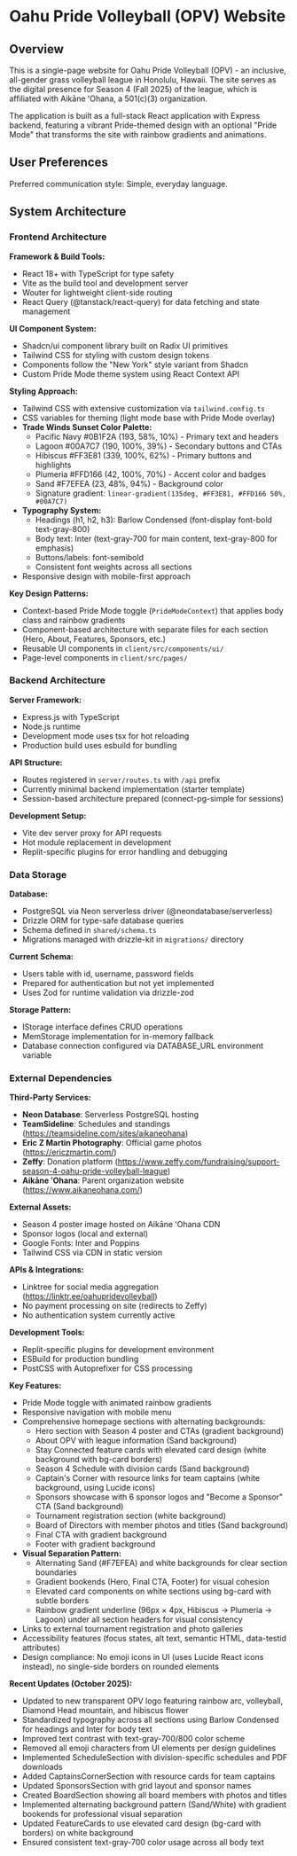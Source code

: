 # Oahu Pride Volleyball (OPV) Website

## Overview

This is a single-page website for Oahu Pride Volleyball (OPV) - an inclusive, all-gender grass volleyball league in Honolulu, Hawaii. The site serves as the digital presence for Season 4 (Fall 2025) of the league, which is affiliated with Aikāne ʻOhana, a 501(c)(3) organization.

The application is built as a full-stack React application with Express backend, featuring a vibrant Pride-themed design with an optional "Pride Mode" that transforms the site with rainbow gradients and animations.

## User Preferences

Preferred communication style: Simple, everyday language.

## System Architecture

### Frontend Architecture

**Framework & Build Tools:**
- React 18+ with TypeScript for type safety
- Vite as the build tool and development server
- Wouter for lightweight client-side routing
- React Query (@tanstack/react-query) for data fetching and state management

**UI Component System:**
- Shadcn/ui component library built on Radix UI primitives
- Tailwind CSS for styling with custom design tokens
- Components follow the "New York" style variant from Shadcn
- Custom Pride Mode theme system using React Context API

**Styling Approach:**
- Tailwind CSS with extensive customization via `tailwind.config.ts`
- CSS variables for theming (light mode base with Pride Mode overlay)
- **Trade Winds Sunset Color Palette:**
  - Pacific Navy #0B1F2A (193, 58%, 10%) - Primary text and headers
  - Lagoon #00A7C7 (190, 100%, 39%) - Secondary buttons and CTAs
  - Hibiscus #FF3E81 (339, 100%, 62%) - Primary buttons and highlights
  - Plumeria #FFD166 (42, 100%, 70%) - Accent color and badges
  - Sand #F7EFEA (23, 48%, 94%) - Background color
  - Signature gradient: `linear-gradient(135deg, #FF3E81, #FFD166 50%, #00A7C7)`
- **Typography System:**
  - Headings (h1, h2, h3): Barlow Condensed (font-display font-bold text-gray-800)
  - Body text: Inter (text-gray-700 for main content, text-gray-800 for emphasis)
  - Buttons/labels: font-semibold
  - Consistent font weights across all sections
- Responsive design with mobile-first approach

**Key Design Patterns:**
- Context-based Pride Mode toggle (`PrideModeContext`) that applies body class and rainbow gradients
- Component-based architecture with separate files for each section (Hero, About, Features, Sponsors, etc.)
- Reusable UI components in `client/src/components/ui/`
- Page-level components in `client/src/pages/`

### Backend Architecture

**Server Framework:**
- Express.js with TypeScript
- Node.js runtime
- Development mode uses tsx for hot reloading
- Production build uses esbuild for bundling

**API Structure:**
- Routes registered in `server/routes.ts` with `/api` prefix
- Currently minimal backend implementation (starter template)
- Session-based architecture prepared (connect-pg-simple for sessions)

**Development Setup:**
- Vite dev server proxy for API requests
- Hot module replacement in development
- Replit-specific plugins for error handling and debugging

### Data Storage

**Database:**
- PostgreSQL via Neon serverless driver (@neondatabase/serverless)
- Drizzle ORM for type-safe database queries
- Schema defined in `shared/schema.ts`
- Migrations managed with drizzle-kit in `migrations/` directory

**Current Schema:**
- Users table with id, username, password fields
- Prepared for authentication but not yet implemented
- Uses Zod for runtime validation via drizzle-zod

**Storage Pattern:**
- IStorage interface defines CRUD operations
- MemStorage implementation for in-memory fallback
- Database connection configured via DATABASE_URL environment variable

### External Dependencies

**Third-Party Services:**
- **Neon Database**: Serverless PostgreSQL hosting
- **TeamSideline**: Schedules and standings (https://teamsideline.com/sites/aikaneohana)
- **Eric Z Martin Photography**: Official game photos (https://ericzmartin.com/)
- **Zeffy**: Donation platform (https://www.zeffy.com/fundraising/support-season-4-oahu-pride-volleyball-league)
- **Aikāne ʻOhana**: Parent organization website (https://www.aikaneohana.com/)

**External Assets:**
- Season 4 poster image hosted on Aikāne ʻOhana CDN
- Sponsor logos (local and external)
- Google Fonts: Inter and Poppins
- Tailwind CSS via CDN in static version

**APIs & Integrations:**
- Linktree for social media aggregation (https://linktr.ee/oahupridevolleyball)
- No payment processing on site (redirects to Zeffy)
- No authentication system currently active

**Development Tools:**
- Replit-specific plugins for development environment
- ESBuild for production bundling
- PostCSS with Autoprefixer for CSS processing

**Key Features:**
- Pride Mode toggle with animated rainbow gradients
- Responsive navigation with mobile menu
- Comprehensive homepage sections with alternating backgrounds:
  - Hero section with Season 4 poster and CTAs (gradient background)
  - About OPV with league information (Sand background)
  - Stay Connected feature cards with elevated card design (white background with bg-card borders)
  - Season 4 Schedule with division cards (Sand background)
  - Captain's Corner with resource links for team captains (white background, using Lucide icons)
  - Sponsors showcase with 6 sponsor logos and "Become a Sponsor" CTA (Sand background)
  - Tournament registration section (white background)
  - Board of Directors with member photos and titles (Sand background)
  - Final CTA with gradient background
  - Footer with gradient background
- **Visual Separation Pattern:**
  - Alternating Sand (#F7EFEA) and white backgrounds for clear section boundaries
  - Gradient bookends (Hero, Final CTA, Footer) for visual cohesion
  - Elevated card components on white sections using bg-card with subtle borders
  - Rainbow gradient underline (96px × 4px, Hibiscus → Plumeria → Lagoon) under all section headers for visual consistency
- Links to external tournament registration and photo galleries
- Accessibility features (focus states, alt text, semantic HTML, data-testid attributes)
- Design compliance: No emoji icons in UI (uses Lucide React icons instead), no single-side borders on rounded elements

**Recent Updates (October 2025):**
- Updated to new transparent OPV logo featuring rainbow arc, volleyball, Diamond Head mountain, and hibiscus flower
- Standardized typography across all sections using Barlow Condensed for headings and Inter for body text
- Improved text contrast with text-gray-700/800 color scheme
- Removed all emoji characters from UI elements per design guidelines
- Implemented ScheduleSection with division-specific schedules and PDF downloads
- Added CaptainsCornerSection with resource cards for team captains
- Updated SponsorsSection with grid layout and sponsor names
- Created BoardSection showing all board members with photos and titles
- Implemented alternating background pattern (Sand/White) with gradient bookends for professional visual separation
- Updated FeatureCards to use elevated card design (bg-card with borders) on white background
- Ensured consistent text-gray-700 color usage across all body text